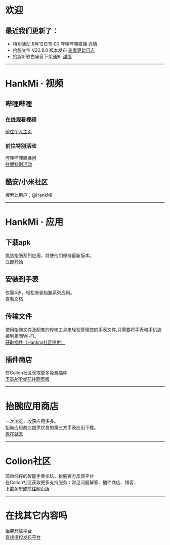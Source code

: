 # 欢迎
## 最近我们更新了：
* 特别活动 8月12日19:00 哔哩哔哩直播 [详情](support/n2208082246.md)
* 抬腕文件 V22.8.8 版本发布 [查看更新日志](support/update/fileexplorer2288.md)
* 抬腕听歌白噪音下架通知 [详情](support/n2208082244.md)

***

# HankMi · 视频

## 哔哩哔哩
### 在线观看视频  
[前往个人主页](https://space.bilibili.com/400656980)  
### 前往特别活动  
[哔哩哔哩直播间](https://live.bilibili.com/25463078)  
[往期特别活动](live.md)

## 酷安/小米社区
搜索此用户：@HankMi

***

# HankMi · 应用

## 下载apk 
挑选抬腕系列应用，并使他们保持最新版本。  
[立即开始](download/apps.md)  

## 安装到手表
仅需4步，轻松安装抬腕系列应用。  
[查看文档](download/install.md)
## 传输文件
使用抬腕文件及配套的传输工具来轻松管理您的手表文件,只需要将手表和手机连接到相同Wi-Fi。  
[获取插件（Hankmi社区提供）](https://support.qq.com/products/350783/faqs/110472)
## 插件商店
在Colion社区获取更多免费插件  
[下载APP或前往网页版](download/community.md)

***

# 抬腕应用商店
一次浏览，收获应用多多。  
抬腕应用商店提供优良的第三方手表应用下载。  
[现在就去](download.md)

***

# Colion社区
简单纯粹的智能手表论坛，抬腕官方反馈平台  
在Colion社区获取更多支持服务：常见问题解答、插件商店、博客…  
[下载APP或前往网页版](download/community.md)

***

# 在找其它内容吗
[抬腕开放平台](dev.md)  
[查找授权发布平台](support/to3rd.md)
